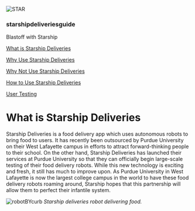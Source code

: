 ![STAR](https://starshipdeliveriesguide.files.wordpress.com/2019/10/cropped-starshiplogo.jpg)

### **starshipdeliveriesguide**

Blastoff with Starship

[What is Starship Deliveries](index.md)

[Why Use Starship Deliveries](why.md)

[Why Not Use Starship Deliveries](whynot.md)

[How to Use Starship Deliveries](how.md)

[User Testing](usertesting.md)

# What is Starship Deliveries

Starship Deliveries is a food delivery app which uses autonomous robots to bring food to users. It has recently been outsourced by Purdue University on their West Lafayette campus in efforts to attract forward-thinking people to their school. On the other hand, Starship Deliveries has launched their services at Purdue University so that they can officially begin large-scale testing of their food delivery robots. While this new technology is exciting and fresh, it still has much to improve upon. As Purdue University in West Lafayette is now the largest college campus in the world to have these food delivery robots roaming around, Starship hopes that this partnership will allow them to perfect their infantile system.

![robotBYcurb](https://starshipdeliveriesguide.files.wordpress.com/2019/10/homepagestarship-e1570514906913.jpg)
*Starship deliveries robot delivering food.*

